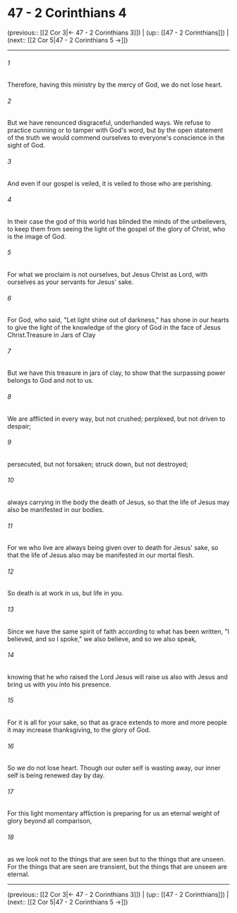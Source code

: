 # 47 - 2 Corinthians 4

(previous:: [[2 Cor 3|← 47 - 2 Corinthians 3]]) | (up:: [[47 - 2 Corinthians]]) | (next:: [[2 Cor 5|47 - 2 Corinthians 5 →]])

***


###### 1 
Therefore, having this ministry by the mercy of God, we do not lose heart. 

###### 2 
But we have renounced disgraceful, underhanded ways. We refuse to practice cunning or to tamper with God's word, but by the open statement of the truth we would commend ourselves to everyone's conscience in the sight of God. 

###### 3 
And even if our gospel is veiled, it is veiled to those who are perishing. 

###### 4 
In their case the god of this world has blinded the minds of the unbelievers, to keep them from seeing the light of the gospel of the glory of Christ, who is the image of God. 

###### 5 
For what we proclaim is not ourselves, but Jesus Christ as Lord, with ourselves as your servants for Jesus' sake. 

###### 6 
For God, who said, "Let light shine out of darkness," has shone in our hearts to give the light of the knowledge of the glory of God in the face of Jesus Christ.Treasure in Jars of Clay 

###### 7 
But we have this treasure in jars of clay, to show that the surpassing power belongs to God and not to us. 

###### 8 
We are afflicted in every way, but not crushed; perplexed, but not driven to despair; 

###### 9 
persecuted, but not forsaken; struck down, but not destroyed; 

###### 10 
always carrying in the body the death of Jesus, so that the life of Jesus may also be manifested in our bodies. 

###### 11 
For we who live are always being given over to death for Jesus' sake, so that the life of Jesus also may be manifested in our mortal flesh. 

###### 12 
So death is at work in us, but life in you. 

###### 13 
Since we have the same spirit of faith according to what has been written, "I believed, and so I spoke," we also believe, and so we also speak, 

###### 14 
knowing that he who raised the Lord Jesus will raise us also with Jesus and bring us with you into his presence. 

###### 15 
For it is all for your sake, so that as grace extends to more and more people it may increase thanksgiving, to the glory of God. 

###### 16 
So we do not lose heart. Though our outer self is wasting away, our inner self is being renewed day by day. 

###### 17 
For this light momentary affliction is preparing for us an eternal weight of glory beyond all comparison, 

###### 18 
as we look not to the things that are seen but to the things that are unseen. For the things that are seen are transient, but the things that are unseen are eternal.

***

(previous:: [[2 Cor 3|← 47 - 2 Corinthians 3]]) | (up:: [[47 - 2 Corinthians]]) | (next:: [[2 Cor 5|47 - 2 Corinthians 5 →]])
